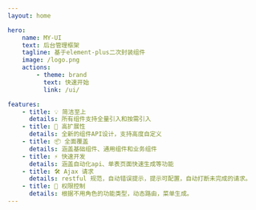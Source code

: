 ```yaml
---
layout: home

hero:
    name: MY-UI
    text: 后台管理框架
    tagline: 基于element-plus二次封装组件
    image: /logo.png
    actions:
        - theme: brand
          text: 快速开始
          link: /ui/

features:
    - title: 💡 简洁至上
      details: 所有组件支持全量引入和按需引入
    - title: 🔩 高扩展性
      details: 全新的组件API设计，支持高度自定义
    - title: 📦 全面覆盖
      details: 涵盖基础组件、通用组件和业务组件
    - title: ⚡️ 快速开发
      details: 涵盖自动化api、单表页面快速生成等功能
    - title: 🛠️ Ajax 请求
      details: restful 规范，自动错误提示，提示可配置，自动打断未完成的请求。
    - title: 🔑 权限控制
      details: 根据不用角色的功能类型，动态路由，菜单生成。
---
```

